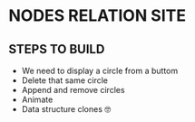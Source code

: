 # NODES RELATION SITE

## STEPS TO BUILD
- We need to display a circle from a buttom
- Delete that same circle
- Append and remove circles
- Animate 
- Data structure clones 🤓